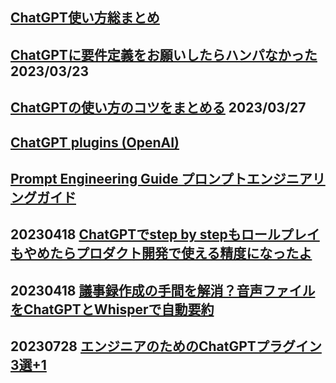 ## [ChatGPT使い方総まとめ](https://qiita.com/sakasegawa/items/82069c97a1ee011c2d1e?utm_source=Qiita%E3%83%8B%E3%83%A5%E3%83%BC%E3%82%B9&utm_campaign=075c9a54c3-Qiita_newsletter_545_12_14_2022&utm_medium=email&utm_term=0_e44feaa081-075c9a54c3-33166269)

## [ChatGPTに要件定義をお願いしたらハンパなかった](https://dev.classmethod.jp/articles/gpt-requirement-definition/) 2023/03/23<br>

## [ChatGPTの使い方のコツをまとめる](https://www.bioerrorlog.work/entry/chatgpt-tips) 2023/03/27<br>

## [ChatGPT plugins (OpenAI)](https://openai.com/blog/chatgpt-plugins)

## [Prompt Engineering Guide プロンプトエンジニアリングガイド](https://www.promptingguide.ai/jp)

## 20230418 [ChatGPTでstep by stepもロールプレイもやめたらプロダクト開発で使える精度になったよ](https://note.com/mryy/n/nd0aff5c9fc4f)

## 20230418 [議事録作成の手間を解消？音声ファイルをChatGPTとWhisperで自動要約](https://recruit.gmo.jp/engineer/jisedai/blog/eliminating-meeting-minutes-creation-hassles-automatic-summary-of-audio-files-using-chatgpt-and-whisper/)

## 20230728 [エンジニアのためのChatGPTプラグイン3選+1](https://nowokay.hatenablog.com/entry/2023/05/15/090555)
